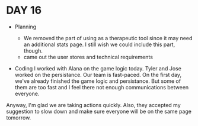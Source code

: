 # DAY 16
- Planning
  * We removed the part of using as a therapeutic tool since it may need an additional stats page.
  I still wish we could include this part, though.  
  * came out the user stores and technical requirements

- Coding
I worked with Alana on the game logic today. Tyler and Jose worked on the persistance. Our team is fast-paced. On the first day, we've already finished the game logic and persistance. But some of them are too fast and I feel there not enough communications between everyone.

Anyway, I'm glad we are taking actions quickly. Also, they accepted my suggestion to slow down and make sure everyone will be on the same page tomorrow.
